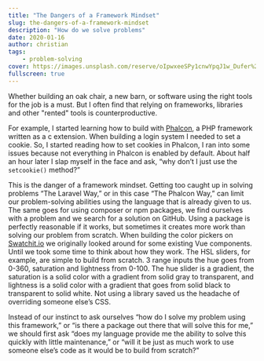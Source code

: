 ```yaml
---
title: "The Dangers of a Framework Mindset"
slug: the-dangers-of-a-framework-mindset
description: "How do we solve problems"
date: 2020-01-16
author: christian
tags:
    - problem-solving
cover: https://images.unsplash.com/reserve/oIpwxeeSPy1cnwYpqJ1w_Dufer%20Collateral%20test.jpg?ixlib=rb-1.2.1&ixid=eyJhcHBfaWQiOjEyMDd9&auto=format&fit=crop&w=1216&q=80
fullscreen: true
---
```


Whether building an oak chair, a new barn, or software using the right tools for the job is a must. But I often find that relying on frameworks, libraries and other "rented" tools is counterproductive.

For example, I started learning how to build with [Phalcon](https://phalcon.io), a PHP framework written as a c extension. When building a login system I needed to set a cookie. So, I started reading how to set cookies in Phalcon, I ran into some issues because not everything in Phalcon is enabled by default. About half an hour later I slap myself in the face and ask, “why don’t I just use the `setcookie()` method?”

This is the danger of a framework mindset.
Getting too caught up in solving problems “The Laravel Way,” or in this case “The Phalcon Way,” can limit our problem-solving abilities using the language that is already given to us. The same goes for using composer or npm packages, we find ourselves with a problem and we search for a solution on GitHub.  Using a package is perfectly reasonable if it works, but sometimes it creates more work than solving our problem from scratch.
When building the color pickers on [Swatchit.io](https://swatchit.io) we originally looked around for some existing Vue components. Until we took some time to think about how they work. The HSL sliders, for example, are simple to build from scratch.
3 range inputs the hue goes from 0-360, saturation and lightness from 0-100.
The hue slider is a gradient, the saturation is a solid color with a gradient from solid gray to transparent, and lightness is a solid color with a gradient that goes from solid black to transparent to solid white.
Not using a library saved us the headache of overriding someone else’s CSS.

Instead of our instinct to ask ourselves “how do I solve my problem using this framework,” or “is there a package out there that will solve this for me,” we should first ask “does my language provide me the ability to solve this quickly with little maintenance,” or “will it be just as much work to use someone else’s code as it would be to build from scratch?”
